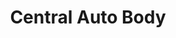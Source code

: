 ---
title: "Central Auto Body"
url: /portland/central-auto-body-southwest-capitol-highway/
shop: Autowerkstatt
---